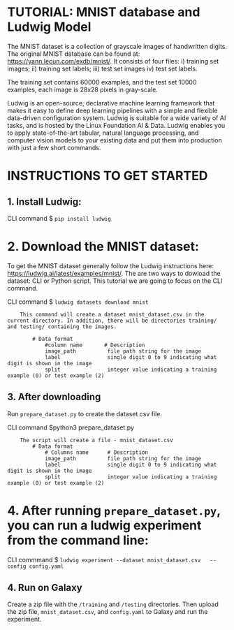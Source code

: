 # TUTORIAL: MNIST database and Ludwig Model

The MNIST dataset is a collection of grayscale images of handwritten digits. The original MNIST database can be found at: https://yann.lecun.com/exdb/mnist/. It consists of four files:
i) training set images; 
ii) training set labels; 
iii) test set images 
iv) test set labels.

The training set contains 60000 examples, and the test set 10000 examples, each image is 28x28 pixels in gray-scale.

Ludwig is an open-source, declarative machine learning framework that makes it easy to define deep learning pipelines with a simple and flexible data-driven configuration system. Ludwig is suitable for a wide variety of AI tasks, and is hosted by the Linux Foundation AI & Data. Ludwig enables you to apply state-of-the-art tabular, natural language processing, and computer vision models to your existing data and put them into production with just a few short commands.

# INSTRUCTIONS TO GET STARTED

## 1. Install Ludwig:

CLI command
$ ```pip install ludwig```

# 2. Download the MNIST dataset: 
To get the MNIST dataset generally follow the Ludwig instructions here: https://ludwig.ai/latest/examples/mnist/. The are two ways to dowload the dataset: CLI or Python script. This tutorial we are going to focus on the CLI command.

CLI command
$ ```ludwig datasets download mnist```

        This command will create a dataset mnist_dataset.csv in the current directory. In addition, there will be directories training/ and testing/ containing the images.

            # Data format
                #column name       # Description
                image_path          file path string for the image
                label               single digit 0 to 9 indicating what digit is shown in the image
                split               integer value indicating a training example (0) or test example (2)

## 3. After downloading 

Run ```prepare_dataset.py``` to create the dataset csv file.

CLI command
$python3 prepare_dataset.py

        The script will create a file - mnist_dataset.csv
            # Data format
                # Columns name      # Description
                image_path          file path string for the image
                label               single digit 0 to 9 indicating what digit is shown in the image
                split               integer value indicating a training example (0) or test example (2)

# 4. After running ```prepare_dataset.py```, you can run a ludwig experiment from the command line:

CLI commmand
$ ```ludwig experiment --dataset mnist_dataset.csv   --config config.yaml```

## 4. Run on Galaxy

Create a zip file with the `/training` and `/testing` directories. Then upload the zip file, `mnist_dataset.csv`, and `config.yaml` to Galaxy and run the experiment.
